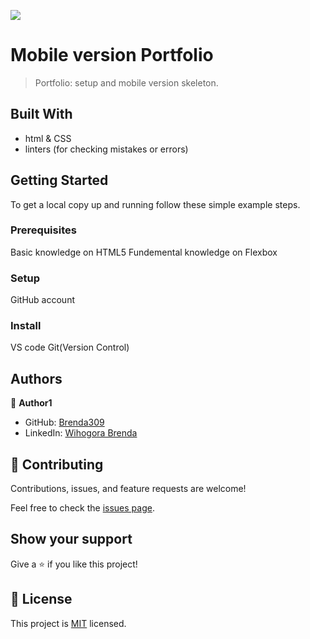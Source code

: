 ![](https://img.shields.io/badge/Microverse-blueviolet)

# Mobile version Portfolio

> Portfolio: setup and mobile version skeleton.


## Built With

- html & CSS
- linters (for checking mistakes or errors)


## Getting Started


To get a local copy up and running follow these simple example steps.

### Prerequisites
Basic knowledge on HTML5
Fundemental knowledge on Flexbox

### Setup
GitHub account

### Install
VS code
Git(Version Control)




## Authors

👤 **Author1**

- GitHub: [Brenda309](https://github.com/Brenda309)
- LinkedIn: [Wihogora Brenda](https://www.linkedin.com/in/brenda-wihogora/)


## 🤝 Contributing

Contributions, issues, and feature requests are welcome!

Feel free to check the [issues page](../../issues/).

## Show your support

Give a ⭐️ if you like this project!




## 📝 License

This project is [MIT](./MIT.md) licensed.
